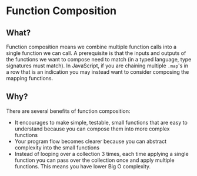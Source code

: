 # Function Composition

## What?
Function composition means we combine multiple function calls into a single function we can call. A prerequisite is that the inputs and outputs of the functions we want to compose need to match (in a typed language, type signatures must match). In JavaScript, if you are chaining multiple `.map`'s in a row that is an indication you may instead want to consider composing the mapping functions.

## Why?

There are several benefits of function composition:
- It encourages to make simple, testable, small functions that are easy to understand because you can compose them into more complex functions
- Your program flow becomes clearer because you can abstract complexity into the small functions
- Instead of looping over a collection 3 times, each time applying a single function you can pass over the collection once and apply multiple functions. This means you have lower Big O complexity.